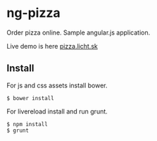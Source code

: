 # ng-pizza

Order pizza online. Sample angular.js application.

Live demo is here [pizza.licht.sk](http://pizza.licht.sk)

## Install

For js and css assets install bower.

```
$ bower install
```

For livereload install and run grunt.

```
$ npm install
$ grunt
```
